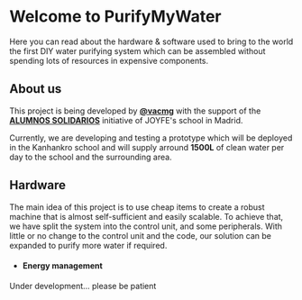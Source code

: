 # Welcome to PurifyMyWater
Here you can read about the hardware & software used to bring to the world the first DIY water purifying system which can be assembled without spending lots of resources in expensive components.

## About us
This project is being developed by [**@vacmg**](https://github.com/vacmg) with the support of the [**ALUMNOS SOLIDARIOS**](https://www.joyfe.es/gente-joyfe/alumnos-solidarios/) initiative of JOYFE's school in Madrid.

Currently, we are developing and testing a prototype which will be deployed in the Kanhankro school and will supply arround **1500L** of clean water per day to the school and the surrounding area.

## Hardware
The main idea of this project is to use cheap items to create a robust machine that is almost self-sufficient and easily scalable. To achieve that, we have split the system into the control unit, and some peripherals. With little or no change to the control unit and the code, our solution can be expanded to purify more water if required.

- #### Energy management
Under development... please be patient
